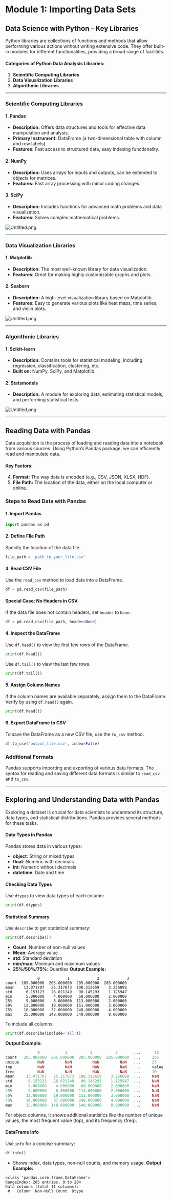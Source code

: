 

# Module 1: Importing Data Sets
## Data Science with Python - Key Libraries
Python libraries are collections of functions and methods that allow performing various actions without writing extensive code. They offer built-in modules for different functionalities, providing a broad range of facilities.
#### Categories of Python Data Analysis Libraries:
1. **Scientific Computing Libraries**
2. **Data Visualization Libraries**
3. **Algorithmic Libraries**

___
### Scientific Computing Libraries
#### 1. **Pandas**
- **Description:** Offers data structures and tools for effective data manipulation and analysis.
- **Primary Instrument:** DataFrame (a two-dimensional table with column and row labels).
- **Features:** Fast access to structured data, easy indexing functionality.
#### 2. **NumPy**
- **Description:** Uses arrays for inputs and outputs, can be extended to objects for matrices.
- **Features:** Fast array processing with minor coding changes.
#### 3. **SciPy**
- **Description:** Includes functions for advanced math problems and data visualization.
- **Features:** Solves complex mathematical problems.

![Untitled.png](https://prod-files-secure.s3.us-west-2.amazonaws.com/03e82b26-cccb-4906-bb56-adabcbdc0655/997ac361-58a8-4f04-bb0f-79fea4baa761/Untitled.png?X-Amz-Algorithm=AWS4-HMAC-SHA256&X-Amz-Content-Sha256=UNSIGNED-PAYLOAD&X-Amz-Credential=ASIAZI2LB466QNPVIU4U%2F20250204%2Fus-west-2%2Fs3%2Faws4_request&X-Amz-Date=20250204T151552Z&X-Amz-Expires=3600&X-Amz-Security-Token=IQoJb3JpZ2luX2VjEBYaCXVzLXdlc3QtMiJGMEQCIHUTyZWyZ4y0NSRU1k1Nc7joHOPwbahKj9nSIwHeRtvPAiALzYVcMpfYx6JADz2WPbZIYAV%2FbONNspQpfLwqJSOGZCr%2FAwgvEAAaDDYzNzQyMzE4MzgwNSIMCO7pB8xs1YmBZJ0pKtwD8Fy8IXXF9m0no9PWGSqQgn%2BDnV51lUm29W7IEzpizZ7PyMH9DPrazPUD79rUs5H4ioUe2hwycyxoYNfhocX4qJS9T%2B30IDkjt1XLi1mb6fjJlg%2Frb1Zq20JMYW4P6CRdNk6bKd7d78xkqfzH5MUfsGuK2EH%2BJ%2BaAoIUaX%2B%2Fw17WtLbA0IC14cETcFAsMiQbBhLdTQU%2BaBPX2p1TCI5XinOUflyzgKbauX1whKkgj4YktLcx19TUPJX5jxUINrMjb7NPQD9PKcOBcmdYbDahx6bsn7ZF8mHYd749X1QBe%2Bl4l2YNuOaMO8RI%2FnKnh3akKInfEPTsA1i8FSg6iiyDflE6CWTeV6D0xcKysqMsn2xkDoDbBcd6aRSU8vKACcuwBeXLoEBjsNlmWw6Wm7Kk7f1EcL%2FdsDWQDsJMkLGtb9CJX%2Fn97c3KASdb7UB70dzchDMrop%2B6VZDeQQVQGZHjeEAuPUf6YNjkoSnYgrSbt5MN7DcB%2BtbiNLnADpPtwhwRBkSoInGZt8UhnYkQBeE%2FWfHZ4Qk6vaj74ikRg1MUEzrOsE5Ls0iYS%2B2NujBZmuI%2FQZ61jdjq3yfxdVNNxk28RTACUyEUrMu%2BvP7tYXhZfcDzohXFlbFc0huv2Vn4wv7yIvQY6pgHTBJn0%2F7WwGb6K9TOHi8EWbHn7iNFYB1taw3h2l7khDrx%2FWmPncMcIgI0tu4psBD97qs18g1cP3D8Sm4L%2Bld6Oelo7myLA9O8HddMipjaTSD6wXr58QybxLutpajGFE4g6PKg0Dsm%2FGIPihc%2FPv%2B9Uxzu4FSpE58ZoLGDuW%2BCm7G9gTaYLstXpP5IJ6aIdupUBHW2B%2B84fE4WG7LyhZLV6UP2qIxGh&X-Amz-Signature=15ebca9f0e65b4604ffb518b5ae83877a6ecb36cb2e6b28806f84f84b968812b&X-Amz-SignedHeaders=host&x-id=GetObject)
___
### Data Visualization Libraries
#### 1. **Matplotlib**
- **Description:** The most well-known library for data visualization.
- **Features:** Great for making highly customizable graphs and plots.
#### 2. **Seaborn**
- **Description:** A high-level visualization library based on Matplotlib.
- **Features:** Easy to generate various plots like heat maps, time series, and violin plots.

![Untitled.png](https://prod-files-secure.s3.us-west-2.amazonaws.com/03e82b26-cccb-4906-bb56-adabcbdc0655/733d1e42-5a53-4fd8-90c1-3d85254369a6/Untitled.png?X-Amz-Algorithm=AWS4-HMAC-SHA256&X-Amz-Content-Sha256=UNSIGNED-PAYLOAD&X-Amz-Credential=ASIAZI2LB466ZQCPAT7R%2F20250204%2Fus-west-2%2Fs3%2Faws4_request&X-Amz-Date=20250204T151551Z&X-Amz-Expires=3600&X-Amz-Security-Token=IQoJb3JpZ2luX2VjEBYaCXVzLXdlc3QtMiJGMEQCIGBitiqe8UQ%2FALOg6QzUscRy%2Bgiwhawm95KMTWgDe2AfAiBt0%2BucvTNVHsPj0Zqqbf6PKW%2BvAF%2BIvBg1Sr4IdWOeeyr%2FAwgvEAAaDDYzNzQyMzE4MzgwNSIMnMrTte6iNCLHAgvCKtwDuPFdDW2KfrHgLLcpWz8KG7HJgE%2BklmIsFmrUwDrwKs05yPlp3tJW%2BMXxfAbM%2BcftRiJ8v4bUZyqPsaCoVAL%2F4YMRq5%2Bd80gRFw3MUfhGWZsEh0VNJyrpphxGWrqW5g3pDgxP3D2lEFLczfkrMmtXKyaEG1OB4PIwVL9s33mJi6yxibSDzDNXOpq%2BkxaYWI0QD7TU3Iz5TnSQ1xwniYFVxmxzps2zDz38j2xrKplhS0qqfVZSBasbUaQbuPtIwgY2iMkg4NmC1YAVWR%2BCIkK7VsfG7L3%2BVTe9obs11Uk1u9s9TZ58C%2FlZE5aPw3b1O8DCSaa5UuR5m%2BZ5To45LjxZSSCZxNocdEa3TX4THuRDMXhU9qd4FEk0Fks5TOX2K9y6N4e9bBMYWtnkdI%2Br%2FrdDoCjllZxUGb%2BuLra2vWztRxTjzOzXFl1%2FTVX6p417YyJ%2F0HPQirjRjKxfnDhrPTmPlt7PAO4WifLIyleBWmOb2643sylQ7wD3jAx841D%2F2Hgb0%2BomjEE5GhUOM1rwg0doXhXhAqKoI8knhXOyH19pu5xRrAmkdbagYIBKoOTWftpC%2Fs%2FYk2wQIWxHHCbC%2FgZDZZpdleHJusvDfOYK1zytDOZ7Dhoq%2ByBuPPHf6oIwo72IvQY6pgGntkOe36%2Bv1RogRyua4VJTh%2FbFrM7NcOYihuPyRYZw9r7GY7SaU%2F3zLDeuSB4INmfa5BA3s1pSEXX15QRiUic1KUPzkp72sbqlpItUyfp55mEyFKdRTWvJdNmxmVBFHqwjJJHXlhKdPEW163ImKsKoTGQvKTa2TFCkslRJQUhVrg5KsL2AZ5zqjOPfqQ2ABPb3REDltafd0smo7M8KiHZ%2BUYT6f3VJ&X-Amz-Signature=ae2a305cf090cdc5caced25106ab0a32fe43afa7debfb117d2f10e8f0937d88a&X-Amz-SignedHeaders=host&x-id=GetObject)
___
### Algorithmic Libraries
#### 1. **Scikit-learn**
- **Description:** Contains tools for statistical modeling, including regression, classification, clustering, etc.
- **Built on:** NumPy, SciPy, and Matplotlib.
#### 2. **Statsmodels**
- **Description:** A module for exploring data, estimating statistical models, and performing statistical tests.

![Untitled.png](https://prod-files-secure.s3.us-west-2.amazonaws.com/03e82b26-cccb-4906-bb56-adabcbdc0655/c62885f5-417d-4179-834f-d68f8f2bdf39/Untitled.png?X-Amz-Algorithm=AWS4-HMAC-SHA256&X-Amz-Content-Sha256=UNSIGNED-PAYLOAD&X-Amz-Credential=ASIAZI2LB466ZQCPAT7R%2F20250204%2Fus-west-2%2Fs3%2Faws4_request&X-Amz-Date=20250204T151551Z&X-Amz-Expires=3600&X-Amz-Security-Token=IQoJb3JpZ2luX2VjEBYaCXVzLXdlc3QtMiJGMEQCIGBitiqe8UQ%2FALOg6QzUscRy%2Bgiwhawm95KMTWgDe2AfAiBt0%2BucvTNVHsPj0Zqqbf6PKW%2BvAF%2BIvBg1Sr4IdWOeeyr%2FAwgvEAAaDDYzNzQyMzE4MzgwNSIMnMrTte6iNCLHAgvCKtwDuPFdDW2KfrHgLLcpWz8KG7HJgE%2BklmIsFmrUwDrwKs05yPlp3tJW%2BMXxfAbM%2BcftRiJ8v4bUZyqPsaCoVAL%2F4YMRq5%2Bd80gRFw3MUfhGWZsEh0VNJyrpphxGWrqW5g3pDgxP3D2lEFLczfkrMmtXKyaEG1OB4PIwVL9s33mJi6yxibSDzDNXOpq%2BkxaYWI0QD7TU3Iz5TnSQ1xwniYFVxmxzps2zDz38j2xrKplhS0qqfVZSBasbUaQbuPtIwgY2iMkg4NmC1YAVWR%2BCIkK7VsfG7L3%2BVTe9obs11Uk1u9s9TZ58C%2FlZE5aPw3b1O8DCSaa5UuR5m%2BZ5To45LjxZSSCZxNocdEa3TX4THuRDMXhU9qd4FEk0Fks5TOX2K9y6N4e9bBMYWtnkdI%2Br%2FrdDoCjllZxUGb%2BuLra2vWztRxTjzOzXFl1%2FTVX6p417YyJ%2F0HPQirjRjKxfnDhrPTmPlt7PAO4WifLIyleBWmOb2643sylQ7wD3jAx841D%2F2Hgb0%2BomjEE5GhUOM1rwg0doXhXhAqKoI8knhXOyH19pu5xRrAmkdbagYIBKoOTWftpC%2Fs%2FYk2wQIWxHHCbC%2FgZDZZpdleHJusvDfOYK1zytDOZ7Dhoq%2ByBuPPHf6oIwo72IvQY6pgGntkOe36%2Bv1RogRyua4VJTh%2FbFrM7NcOYihuPyRYZw9r7GY7SaU%2F3zLDeuSB4INmfa5BA3s1pSEXX15QRiUic1KUPzkp72sbqlpItUyfp55mEyFKdRTWvJdNmxmVBFHqwjJJHXlhKdPEW163ImKsKoTGQvKTa2TFCkslRJQUhVrg5KsL2AZ5zqjOPfqQ2ABPb3REDltafd0smo7M8KiHZ%2BUYT6f3VJ&X-Amz-Signature=9f51b2d5cf229d3ccee8f17d4b375c59582893c3080c90cd8b6d2e3e24784f96&X-Amz-SignedHeaders=host&x-id=GetObject)
___
## Reading Data with Pandas
Data acquisition is the process of loading and reading data into a notebook from various sources. Using Python’s Pandas package, we can efficiently read and manipulate data.
#### Key Factors:
4. **Format:** The way data is encoded (e.g., CSV, JSON, XLSX, HDF).
5. **File Path:** The location of the data, either on the local computer or online.
### Steps to Read Data with Pandas
#### 1. **Import Pandas**
```python
import pandas as pd
```
#### 2. **Define File Path**
Specify the location of the data file.
```python
file_path = 'path_to_your_file.csv'
```
#### 3. **Read CSV File**
Use the `read_csv` method to load data into a DataFrame.
```python
df = pd.read_csv(file_path)
```
#### Special Case: No Headers in CSV
If the data file does not contain headers, set `header` to `None`.
```python
df = pd.read_csv(file_path, header=None)
```
#### 4. **Inspect the DataFrame**
Use `df.head()` to view the first few rows of the DataFrame.
```python
print(df.head())
```
Use `df.tail()` to view the last few rows.
```python
print(df.tail())
```
#### 5. **Assign Column Names**
If the column names are available separately, assign them to the DataFrame.
Verify by using `df.head()` again.
```python
print(df.head())
```
#### 6. **Export DataFrame to CSV**
To save the DataFrame as a new CSV file, use the `to_csv` method.
```python
df.to_csv('output_file.csv', index=False)
```
### Additional Formats
Pandas supports importing and exporting of various data formats. The syntax for reading and saving different data formats is similar to `read_csv` and `to_csv`.
___
## Exploring and Understanding Data with Pandas
Exploring a dataset is crucial for data scientists to understand its structure, data types, and statistical distributions. Pandas provides several methods for these tasks.
#### Data Types in Pandas
Pandas stores data in various types:
- **object**: String or mixed types
- **float**: Numeric with decimals
- **int**: Numeric without decimals
- **datetime**: Date and time
#### Checking Data Types
Use `dtypes` to view data types of each column:
```python
print(df.dtypes)
```
#### Statistical Summary
Use `describe` to get statistical summary:
```python
print(df.describe())
```
- **Count**: Number of non-null values
- **Mean**: Average value
- **std**: Standard deviation
- **min/max**: Minimum and maximum values
- **25%/50%/75%**: Quartiles
**Output Example:**
```plain text
              0            1            2            3
count  205.000000  205.000000  205.000000  205.000000
mean    13.071707   25.317073  198.313659    3.256098
std      6.153123   26.021249   90.145293    1.125947
min      5.000000    4.000000   68.000000    2.000000
25%      9.000000    8.000000  113.000000    2.000000
50%     12.000000   19.000000  151.000000    3.000000
75%     16.000000   37.000000  248.000000    4.000000
max     35.000000  148.000000  540.000000    8.000000
```
To include all columns:
```python
print(df.describe(include='all'))
```
**Output Example:**
```r
              0           1          2          3       ...      25       26       27
count   205.000000  205.000000  205.000000  205.000000  ...     205      205      205
unique        NaN         NaN         NaN         NaN   ...     25       25       25
top           NaN         NaN         NaN         NaN   ...     value    value    value
freq          NaN         NaN         NaN         NaN   ...     10       10       10
mean     13.071707   25.317073  198.313659    3.256098  ...     NaN      NaN      NaN
std       6.153123   26.021249   90.145293    1.125947  ...     NaN      NaN      NaN
min       5.000000    4.000000   68.000000    2.000000  ...     NaN      NaN      NaN
25%       9.000000    8.000000  113.000000    2.000000  ...     NaN      NaN      NaN
50%      12.000000   19.000000  151.000000    3.000000  ...     NaN      NaN      NaN
75%      16.000000   37.000000  248.000000    4.000000  ...     NaN      NaN      NaN
max      35.000000  148.000000  540.000000    8.000000  ...     NaN      NaN      NaN
```
For object columns, it shows additional statistics like the number of unique values, the most frequent value (top), and its frequency (freq).
#### DataFrame Info
Use `info` for a concise summary:
```python
df.info()
```
- Shows index, data types, non-null counts, and memory usage.
**Output Example:**
```less
<class 'pandas.core.frame.DataFrame'>
RangeIndex: 205 entries, 0 to 204
Data columns (total 11 columns):
 #   Column  Non-Null Count  Dtype
